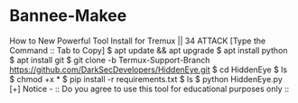 # Bannee-Makee
How to New Powerful Tool Install for Tremux  || 34 ATTACK                       [Type the Command :: Tab to Copy]   $  apt update &amp;&amp; apt upgrade  $  apt install python  $  apt install git  $   git clone -b Termux-Support-Branch https://github.com/DarkSecDevelopers/HiddenEye.git  $  cd HiddenEye  $  ls  $  chmod +x *  $   pip install -r requirements.txt  $   ls  $  python HiddenEye.py  [+]  Notice - :: Do you agree to use this tool for educational purposes only ::

